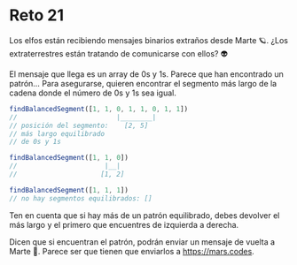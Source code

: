 # Reto 21

Los elfos están recibiendo mensajes binarios extraños desde Marte 🪐. ¿Los extraterrestres están tratando de comunicarse con ellos? 👽

El mensaje que llega es un array de 0s y 1s. Parece que han encontrado un patrón… Para asegurarse, quieren encontrar el segmento más largo de la cadena donde el número de 0s y 1s sea igual.

```ts
findBalancedSegment([1, 1, 0, 1, 1, 0, 1, 1])
//                         |________|
// posición del segmento:    [2, 5]
// más largo equilibrado
// de 0s y 1s

findBalancedSegment([1, 1, 0])
//                      |__|
//                     [1, 2]

findBalancedSegment([1, 1, 1])
// no hay segmentos equilibrados: []
```

Ten en cuenta que si hay más de un patrón equilibrado, debes devolver el más largo y el primero que encuentres de izquierda a derecha.

Dicen que si encuentran el patrón, podrán enviar un mensaje de vuelta a Marte 🚀. Parece ser que tienen que enviarlos a https://mars.codes.